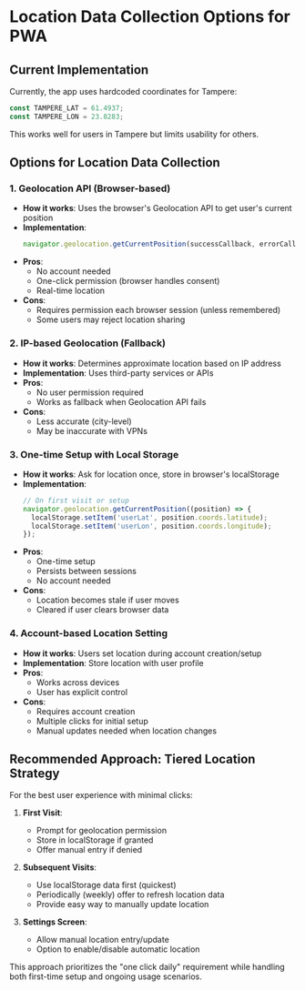# Location Data Collection Options for PWA

## Current Implementation
Currently, the app uses hardcoded coordinates for Tampere:
```javascript
const TAMPERE_LAT = 61.4937;
const TAMPERE_LON = 23.8283;
```

This works well for users in Tampere but limits usability for others.

## Options for Location Data Collection

### 1. Geolocation API (Browser-based)
- **How it works**: Uses the browser's Geolocation API to get user's current position
- **Implementation**: 
  ```javascript
  navigator.geolocation.getCurrentPosition(successCallback, errorCallback);
  ```
- **Pros**: 
  - No account needed
  - One-click permission (browser handles consent)
  - Real-time location
- **Cons**:
  - Requires permission each browser session (unless remembered)
  - Some users may reject location sharing

### 2. IP-based Geolocation (Fallback)
- **How it works**: Determines approximate location based on IP address
- **Implementation**: Uses third-party services or APIs
- **Pros**: 
  - No user permission required
  - Works as fallback when Geolocation API fails
- **Cons**:
  - Less accurate (city-level)
  - May be inaccurate with VPNs

### 3. One-time Setup with Local Storage
- **How it works**: Ask for location once, store in browser's localStorage
- **Implementation**:
  ```javascript
  // On first visit or setup
  navigator.geolocation.getCurrentPosition((position) => {
    localStorage.setItem('userLat', position.coords.latitude);
    localStorage.setItem('userLon', position.coords.longitude);
  });
  ```
- **Pros**:
  - One-time setup
  - Persists between sessions
  - No account needed
- **Cons**:
  - Location becomes stale if user moves
  - Cleared if user clears browser data

### 4. Account-based Location Setting
- **How it works**: Users set location during account creation/setup
- **Implementation**: Store location with user profile
- **Pros**:
  - Works across devices
  - User has explicit control
- **Cons**:
  - Requires account creation
  - Multiple clicks for initial setup
  - Manual updates needed when location changes

## Recommended Approach: Tiered Location Strategy

For the best user experience with minimal clicks:

1. **First Visit**: 
   - Prompt for geolocation permission
   - Store in localStorage if granted
   - Offer manual entry if denied
   
2. **Subsequent Visits**:
   - Use localStorage data first (quickest)
   - Periodically (weekly) offer to refresh location data
   - Provide easy way to manually update location

3. **Settings Screen**:
   - Allow manual location entry/update
   - Option to enable/disable automatic location

This approach prioritizes the "one click daily" requirement while handling both first-time setup and ongoing usage scenarios. 
